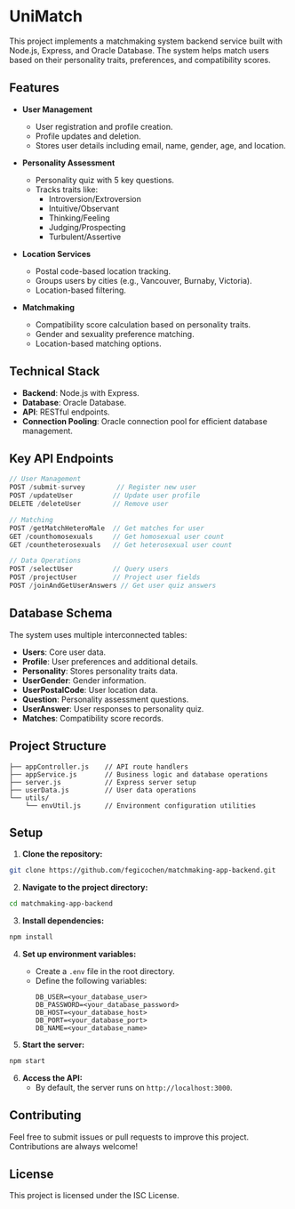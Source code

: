 
# UniMatch

This project implements a matchmaking system backend service built with Node.js, Express, and Oracle Database. The system helps match users based on their personality traits, preferences, and compatibility scores.

## Features

- **User Management**
  - User registration and profile creation.
  - Profile updates and deletion.
  - Stores user details including email, name, gender, age, and location.

- **Personality Assessment**
  - Personality quiz with 5 key questions.
  - Tracks traits like:
    - Introversion/Extroversion
    - Intuitive/Observant
    - Thinking/Feeling
    - Judging/Prospecting
    - Turbulent/Assertive

- **Location Services**
  - Postal code-based location tracking.
  - Groups users by cities (e.g., Vancouver, Burnaby, Victoria).
  - Location-based filtering.

- **Matchmaking**
  - Compatibility score calculation based on personality traits.
  - Gender and sexuality preference matching.
  - Location-based matching options.

## Technical Stack

- **Backend**: Node.js with Express.
- **Database**: Oracle Database.
- **API**: RESTful endpoints.
- **Connection Pooling**: Oracle connection pool for efficient database management.

## Key API Endpoints

```javascript
// User Management
POST /submit-survey        // Register new user
POST /updateUser          // Update user profile
DELETE /deleteUser        // Remove user

// Matching
POST /getMatchHeteroMale  // Get matches for user
GET /counthomosexuals     // Get homosexual user count
GET /countheterosexuals   // Get heterosexual user count

// Data Operations
POST /selectUser          // Query users
POST /projectUser         // Project user fields
POST /joinAndGetUserAnswers // Get user quiz answers
```

## Database Schema

The system uses multiple interconnected tables:
- **Users**: Core user data.
- **Profile**: User preferences and additional details.
- **Personality**: Stores personality traits data.
- **UserGender**: Gender information.
- **UserPostalCode**: User location data.
- **Question**: Personality assessment questions.
- **UserAnswer**: User responses to personality quiz.
- **Matches**: Compatibility score records.

## Project Structure

```
├── appController.js    // API route handlers
├── appService.js       // Business logic and database operations
├── server.js           // Express server setup
├── userData.js         // User data operations
└── utils/
    └── envUtil.js      // Environment configuration utilities
```

## Setup

1. **Clone the repository:**
```sh
git clone https://github.com/fegicochen/matchmaking-app-backend.git
```

2. **Navigate to the project directory:**
```sh
cd matchmaking-app-backend
```

3. **Install dependencies:**
```sh
npm install
```

4. **Set up environment variables:**
   - Create a `.env` file in the root directory.
   - Define the following variables:
     ```env
     DB_USER=<your_database_user>
     DB_PASSWORD=<your_database_password>
     DB_HOST=<your_database_host>
     DB_PORT=<your_database_port>
     DB_NAME=<your_database_name>
     ```

5. **Start the server:**
```sh
npm start
```

6. **Access the API:**
   - By default, the server runs on `http://localhost:3000`.

## Contributing

Feel free to submit issues or pull requests to improve this project. Contributions are always welcome!

## License

This project is licensed under the ISC License.
